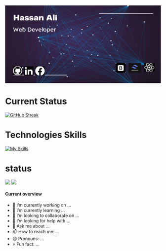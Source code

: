 [![An old rock in the desert](https://raw.githubusercontent.com/Hassan4np/hassan4np/main/assets/bannar/Hassan%20ali.png "Shiprock, New Mexico by Beau Rogers")](https://www.flickr.com/photos/beaurogers/31833779864/in/photolist-Qv3rFw-34mt9F-a9Cmfy-5Ha3Zi-9msKdv-o3hgjr-hWpUte-4WMsJ1-KUQ8N-deshUb-vssBD-6CQci6-8AFCiD-zsJWT-nNfsgB-dPDwZJ-bn9JGn-5HtSXY-6CUhAL-a4UTXB-ugPum-KUPSo-fBLNm-6CUmpy-4WMsc9-8a7D3T-83KJev-6CQ2bK-nNusHJ-a78rQH-nw3NvT-7aq2qf-8wwBso-3nNceh-ugSKP-4mh4kh-bbeeqH-a7biME-q3PtTf-brFpgb-cg38zw-bXMZc-nJPELD-f58Lmo-bXMYG-bz8AAi-bxNtNT-bXMYi-bXMY6-bXMYv)

# Current Status

[![GitHub Streak](https://github-readme-streak-stats.herokuapp.com?user=hassan4np&theme=iceberg&hide_border=true&date_format=%5BY.%5Dn.j)](https://git.io/streak-stats)

# Technologies Skills
[![My Skills](https://skillicons.dev/icons?i=html,css,tailwind,bootstrap,js,react,figma,firebase,nodejs,expressjs,mongodb&perline=6)](https://skillicons.dev)

# status
![](http://github-profile-summary-cards.vercel.app/api/cards/stats?username=hassan4np&theme=blue_green) ![](http://github-profile-summary-cards.vercel.app/api/cards/productive-time?username=hassan4np&theme=blue_green&utcOffset=8)


#### Current overview
- 🔭 I’m currently working on ...
- 🌱 I’m currently learning ...
- 👯 I’m looking to collaborate on ...
- 🤔 I’m looking for help with ...
- 💬 Ask me about ...
- 📫 How to reach me: ...
- 😄 Pronouns: ...
- ⚡ Fun fact: ...

